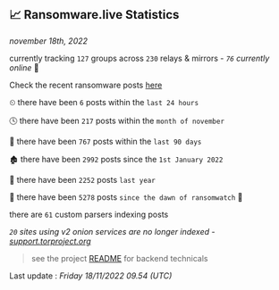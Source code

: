 
## 📈 Ransomware.live Statistics
_november 18th, 2022_

currently tracking `127` groups across `230` relays & mirrors - _`76` currently online_ 📡

Check the recent ransomware posts [here](https://www.ransomware.live/#/recentposts)


⏲ there have been `6` posts within the `last 24 hours`

🕓 there have been `217` posts within the `month of november`

📅 there have been `767` posts within the `last 90 days`

🏚 there have been `2992` posts since the `1st January 2022`

🚀 there have been `2252` posts `last year`

🦕 there have been `5278` posts `since the dawn of ransomwatch` 🐣

there are `61` custom parsers indexing posts

_`20` sites using v2 onion services are no longer indexed - [support.torproject.org](https://support.torproject.org/onionservices/v2-deprecation/)_

> see the project [README](https://github.com/jmousqueton/ransomwatch#readme) for backend technicals



Last update : _Friday 18/11/2022 09.54 (UTC)_

